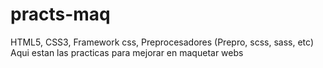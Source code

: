 # practs-maq
HTML5, CSS3, Framework css, Preprocesadores (Prepro, scss, sass, etc)
Aqui estan las practicas para mejorar en maquetar webs
